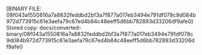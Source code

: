 [BINARY FILE: 08f043a1550816a7a8832feddbd2bf3a7f877a017eb3494e791df078c9d084b972d773915c61e3aefa79c67ed4b84c48eeff5d6bb782893d33206df9afe0]
Stored copy: docs/converted-binary/08f043a1550816a7a8832feddbd2bf3a7f877a017eb3494e791df078c9d084b972d773915c61e3aefa79c67ed4b84c48eeff5d6bb782893d33206df9afe0
